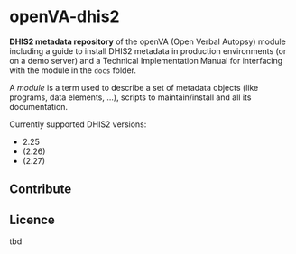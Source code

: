 # openVA-dhis2

**DHIS2 metadata repository** of the openVA (Open Verbal Autopsy) module including a guide to install DHIS2 metadata in production environments (or on a demo server) and a Technical Implementation Manual for interfacing with the module in the `docs` folder.

A _module_ is a term used to describe a set of metadata objects (like programs, data elements, ...), scripts to maintain/install and all its documentation.

Currently supported DHIS2 versions:

- 2.25
- (2.26)
- (2.27)

## Contribute

## Licence
tbd
